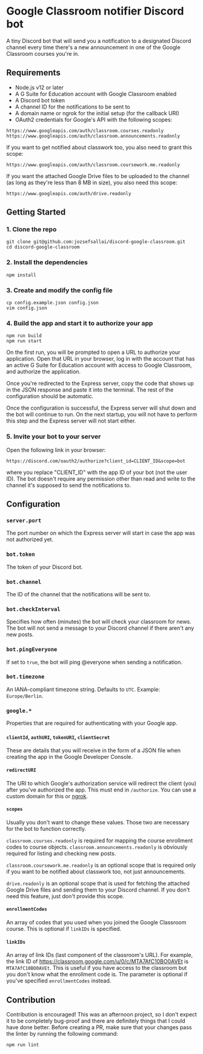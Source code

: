 # Google Classroom notifier Discord bot

A tiny Discord bot that will send you a notification to a designated Discord
channel every time there's a new announcement in one of the Google Classroom
courses you're in.

## Requirements

- Node.js v12 or later
- A G Suite for Education account with Google Classroom enabled
- A Discord bot token
- A channel ID for the notifications to be sent to
- A domain name or ngrok for the initial setup (for the callback URI)
- OAuth2 credentials for Google's API with the following scopes:

```
https://www.googleapis.com/auth/classroom.courses.readonly
https://www.googleapis.com/auth/classroom.announcements.readonly
```

If you want to get notified about classwork too, you also need to grant this
scope:

```
https://www.googleapis.com/auth/classroom.coursework.me.readonly
```

If you want the attached Google Drive files to be uploaded to the channel (as
long as they're less than 8 MB in size), you also need this scope:

```
https://www.googleapis.com/auth/drive.readonly
```

## Getting Started

### 1. Clone the repo

```
git clone git@github.com:jozsefsallai/discord-google-classroom.git
cd discord-google-classroom
```

### 2. Install the dependencies

```
npm install
```

### 3. Create and modify the config file

```
cp config.example.json config.json
vim config.json
```

### 4. Build the app and start it to authorize your app

```
npm run build
npm run start
```

On the first run, you will be prompted to open a URL to authorize your
application. Open that URL in your browser, log in with the account that has an
active G Suite for Education account with access to Google Classroom, and
authorize the application.

Once you're redirected to the Express server, copy the code that shows up in
the JSON response and paste it into the terminal. The rest of the configuration
should be automatic.

Once the configuration is successful, the Express server will shut down and the
bot will continue to run. On the next startup, you will not have to perform this
step and the Express server will not start either.

### 5. Invite your bot to your server

Open the following link in your browser:

```
https://discord.com/oauth2/authorize?client_id=CLIENT_ID&scope=bot
```

where you replace "CLIENT_ID" with the app ID of your bot (not the user ID).
The bot doesn't require any permission other than read and write to the channel
it's supposed to send the notifications to.

## Configuration

### `server.port`

The port number on which the Express server will start in case the app was not
authorized yet.

### `bot.token`

The token of your Discord bot.

### `bot.channel`

The ID of the channel that the notifications will be sent to.

### `bot.checkInterval`

Specifies how often (minutes) the bot will check your classroom for news. The
bot will not send a message to your Discord channel if there aren't any new
posts.

### `bot.pingEveryone`

If set to `true`, the bot will ping @everyone when sending a notification.

### `bot.timezone`

An IANA-compliant timezone string. Defaults to `UTC`. Example: `Europe/Berlin`.

### `google.*`

Properties that are required for authenticating with your Google app.

#### `clientId`, `authURI`, `tokenURI`, `clientSecret`

These are details that you will receive in the form of a JSON file when creating
the app in the Google Developer Console.

#### `redirectURI`

The URI to which Google's authorization service will redirect the client (you)
after you've authorized the app. This must end in `/authorize`. You can use a
custom domain for this or [ngrok](https://ngrok.com/).

#### `scopes`

Usually you don't want to change these values. Those two are necessary for the
bot to function correctly.

`classroom.courses.readonly` is required for mapping the course enrollment codes
to course objects. `classroom.announcements.readonly` is obviously required for
listing and checking new posts.

`classroom.coursework.me.readonly` is an optional scope that is required only if
you want to be notified about classwork too, not just announcements.

`drive.readonly` is an optional scope that is used for fetching the attached
Google Drive files and sending them to your Discord channel. If you don't need
this feature, just don't provide this scope.

#### `enrollmentCodes`

An array of codes that you used when you joined the Google Classroom course.
This is optional if `linkIDs` is specified.

#### `linkIDs`

An array of link IDs (last component of the classroom's URL). For example, the
link ID of https://classroom.google.com/u/0/c/MTA7AfC10BO0AVEt is
`MTA7AfC10BO0AVEt`. This is useful if you have access to the classroom but you
don't know what the enrollment code is. The parameter is optional if you've
specified `enrollmentCodes` instead.

## Contribution

Contribution is encouraged! This was an afternoon project, so I don't expect it
to be completely bug-proof and there are definitely things that I could have
done better. Before creating a PR, make sure that your changes pass the linter
by running the following command:

```
npm run lint
```